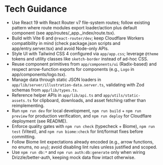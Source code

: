 # Tech Guidance

- Use React 19 with React Router v7 file-system routes; follow existing pattern where route modules export loader/action plus default component (see app/routes/_app._index/route.tsx).
- Build with Vite 6 and `@react-router/dev`; keep Cloudflare Workers compatibility in mind (check package.json scripts and app/entry.server.tsx) and avoid Node-only APIs.
- Style UI with Tailwind CSS 4 configured via `app/app.css`; leverage `@theme` tokens and utility classes like `sketch-border` instead of ad-hoc CSS.
- Reuse component primitives from `app/components/ui` (Radix-based) and respect arrow-function exports for components (e.g., `Logo` in app/components/logo.tsx).
- Manage data through static JSON loaders in `app/lib/server/illustration-data.server.ts`, validating with Zod schemas from `app/lib/types.ts`.
- Reference helper APIs in `app/lib/api.ts` and `app/utils/static-assets.ts` for clipboard, downloads, and asset fetching rather than reimplementing.
- Run `npm run dev` for local development, `npm run build` + `npm run preview` for production verification, and `npm run deploy` for Cloudflare deployment (see README).
- Enforce quality gates with `npm run check` (typecheck + Biome), `npm run test` (Vitest), and `npm run biome:check` for lint/format fixes before committing.
- Follow Biome lint expectations already encoded (e.g., arrow functions, no enums, no `any`); avoid disabling lint rules unless justified and scoped.
- Use `npm run db:*` and `npm run auth:db:generate` only when wiring Drizzle/better-auth, keeping mock data flow intact otherwise.
